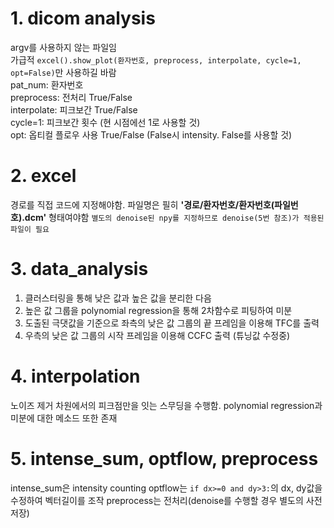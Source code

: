# 1. dicom analysis
 argv를 사용하지 않는 파일임<br/>
 가급적 ```excel().show_plot(환자번호, preprocess, interpolate, cycle=1, opt=False)```만 사용하길 바람 <br/>
 pat_num: 환자번호 <br/>
 preprocess: 전처리 True/False <br/>
 interpolate: 피크보간 True/False <br/>
 cycle=1: 피크보간 횟수 (현 시점에선 1로 사용할 것)<br/>
 opt: 옵티컬 플로우 사용 True/False (False시 intensity. False를 사용할 것) <br/>

# 2. excel
 경로를 직접 코드에 지정해야함.
 파일명은 필히 **'경로/환자번호/환자번호(파일번호).dcm'** 형태여야함
  ```별도의 denoise된 npy를 지정하므로 denoise(5번 참조)가 적용된 파일이 필요```

# 3. data_analysis
 1) 클러스터링을 통해 낮은 값과 높은 값을 분리한 다음
 2) 높은 값 그룹을 polynomial regression을 통해 2차함수로 피팅하여 미분
 3) 도출된 극댓값을 기준으로 좌측의 낮은 값 그룹의 끝 프레임을 이용해 TFC를 출력
 4) 우측의 낮은 값 그룹의 시작 프레임을 이용해 CCFC 출력 (튜닝값 수정중)

# 4. interpolation
 노이즈 제거 차원에서의 피크점만을 잇는 스무딩을 수행함.
 polynomial regression과 미분에 대한 메소드 또한 존재

# 5. intense_sum, optflow, preprocess
 intense_sum은 intensity counting
 optflow는  ```if dx>=0 and dy>3:```의 dx, dy값을 수정하여 벡터길이를 조작
 preprocess는 전처리(denoise를 수행할 경우 별도의 사전저장)
